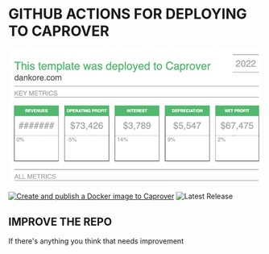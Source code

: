 # GITHUB ACTIONS FOR DEPLOYING TO CAPROVER

![banner](./banner.png)

[![Create and publish a Docker image to Caprover](https://github.com/dankore/deploy-to-caprover-using-github-actions/actions/workflows/deploy-to-caprover.yml/badge.svg)](https://github.com/dankore/deploy-to-caprover-using-github-actions/actions/workflows/deploy-to-caprover.yml)
![Latest Release](https://github.com/dankore/deploy-to-caprover-using-github-actions/workflows/Latest%20Release/badge.svg)

## IMPROVE THE REPO

If there's anything you think that needs improvement
